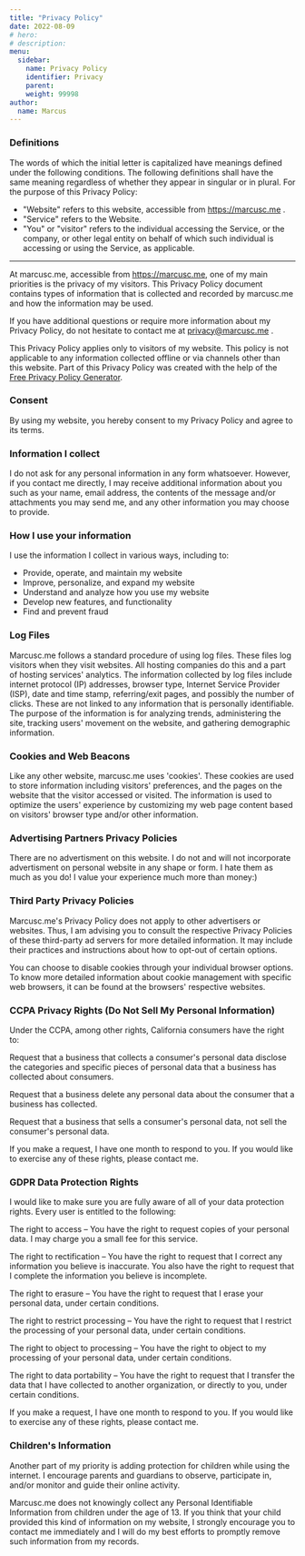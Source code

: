 ```yaml
---
title: "Privacy Policy"
date: 2022-08-09
# hero: 
# description:
menu:
  sidebar:
    name: Privacy Policy
    identifier: Privacy
    parent:
    weight: 99998
author: 
  name: Marcus
---
```

### Definitions
The words of which the initial letter is capitalized have meanings defined under the following conditions. The following definitions shall have the same meaning regardless of whether they appear in singular or in plural. For the purpose of this Privacy Policy:
- "Website" refers to this website, accessible from https://marcusc.me .
- "Service" refers to the Website.
- "You" or "visitor" refers to the individual accessing the Service, or the company, or other legal entity on behalf of which such individual is accessing or using the Service, as applicable.
---
At marcusc.me, accessible from https://marcusc.me, one of my main priorities is the privacy of my visitors. This Privacy Policy document contains types of information that is collected and recorded by marcusc.me and how the information may be used.

If you have additional questions or require more information about my Privacy Policy, do not hesitate to contact me at privacy@marcusc.me .

This Privacy Policy applies only to visitors of my website. This policy is not applicable to any information collected offline or via channels other than this website. Part of this Privacy Policy was created with the help of the [Free Privacy Policy Generator](https://www.privacypolicygenerator.info/).

### Consent
By using my website, you hereby consent to my Privacy Policy and agree to its terms.

### Information I collect
I do not ask for any personal information in any form whatsoever. However, if you contact me directly, I may receive additional information about you such as your name, email address, the contents of the message and/or attachments you may send me, and any other information you may choose to provide.

### How I use your information
I use the information I collect in various ways, including to:
- Provide, operate, and maintain my website
- Improve, personalize, and expand my website
- Understand and analyze how you use my website
- Develop new features, and functionality
- Find and prevent fraud

### Log Files
Marcusc.me follows a standard procedure of using log files. These files log visitors when they visit websites. All hosting companies do this and a part of hosting services' analytics. The information collected by log files include internet protocol (IP) addresses, browser type, Internet Service Provider (ISP), date and time stamp, referring/exit pages, and possibly the number of clicks. These are not linked to any information that is personally identifiable. The purpose of the information is for analyzing trends, administering the site, tracking users' movement on the website, and gathering demographic information.

### Cookies and Web Beacons
Like any other website, marcusc.me uses 'cookies'. These cookies are used to store information including visitors' preferences, and the pages on the website that the visitor accessed or visited. The information is used to optimize the users' experience by customizing my web page content based on visitors' browser type and/or other information.

### Advertising Partners Privacy Policies
There are no advertisment on this website. I do not and will not incorporate advertisment on personal website in any shape or form. I hate them as much as you do! I value your experience much more than money:)

### Third Party Privacy Policies
Marcusc.me's Privacy Policy does not apply to other advertisers or websites. Thus, I am advising you to consult the respective Privacy Policies of these third-party ad servers for more detailed information. It may include their practices and instructions about how to opt-out of certain options.

You can choose to disable cookies through your individual browser options. To know more detailed information about cookie management with specific web browsers, it can be found at the browsers' respective websites.

### CCPA Privacy Rights (Do Not Sell My Personal Information)
Under the CCPA, among other rights, California consumers have the right to:

Request that a business that collects a consumer's personal data disclose the categories and specific pieces of personal data that a business has collected about consumers.

Request that a business delete any personal data about the consumer that a business has collected.

Request that a business that sells a consumer's personal data, not sell the consumer's personal data.

If you make a request, I have one month to respond to you. If you would like to exercise any of these rights, please contact me.

### GDPR Data Protection Rights
I would like to make sure you are fully aware of all of your data protection rights. Every user is entitled to the following:

The right to access – You have the right to request copies of your personal data. I may charge you a small fee for this service.

The right to rectification – You have the right to request that I correct any information you believe is inaccurate. You also have the right to request that I complete the information you believe is incomplete.

The right to erasure – You have the right to request that I erase your personal data, under certain conditions.

The right to restrict processing – You have the right to request that I restrict the processing of your personal data, under certain conditions.

The right to object to processing – You have the right to object to my processing of your personal data, under certain conditions.

The right to data portability – You have the right to request that I transfer the data that I have collected to another organization, or directly to you, under certain conditions.

If you make a request, I have one month to respond to you. If you would like to exercise any of these rights, please contact me.

### Children's Information
Another part of my priority is adding protection for children while using the internet. I encourage parents and guardians to observe, participate in, and/or monitor and guide their online activity.

Marcusc.me does not knowingly collect any Personal Identifiable Information from children under the age of 13. If you think that your child provided this kind of information on my website, I strongly encourage you to contact me immediately and I will do my best efforts to promptly remove such information from my records.